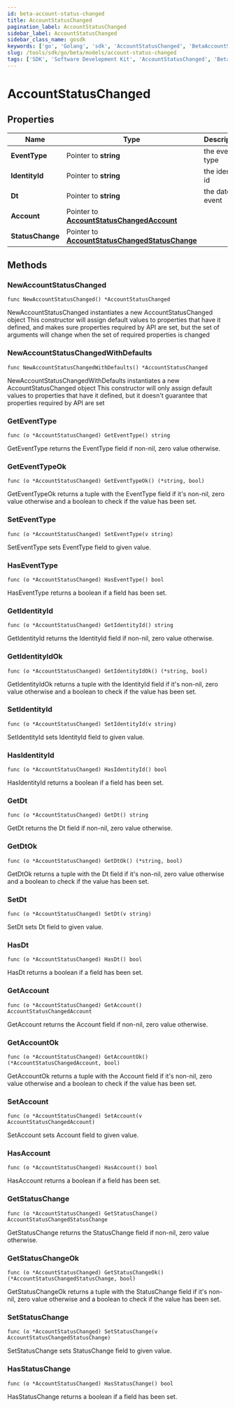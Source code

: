 ```yaml
---
id: beta-account-status-changed
title: AccountStatusChanged
pagination_label: AccountStatusChanged
sidebar_label: AccountStatusChanged
sidebar_class_name: gosdk
keywords: ['go', 'Golang', 'sdk', 'AccountStatusChanged', 'BetaAccountStatusChanged'] 
slug: /tools/sdk/go/beta/models/account-status-changed
tags: ['SDK', 'Software Development Kit', 'AccountStatusChanged', 'BetaAccountStatusChanged']
---
```


# AccountStatusChanged

## Properties

Name | Type | Description | Notes
------------ | ------------- | ------------- | -------------
**EventType** | Pointer to **string** | the event type | [optional] 
**IdentityId** | Pointer to **string** | the identity id | [optional] 
**Dt** | Pointer to **string** | the date of event | [optional] 
**Account** | Pointer to [**AccountStatusChangedAccount**](account-status-changed-account) |  | [optional] 
**StatusChange** | Pointer to [**AccountStatusChangedStatusChange**](account-status-changed-status-change) |  | [optional] 

## Methods

### NewAccountStatusChanged

`func NewAccountStatusChanged() *AccountStatusChanged`

NewAccountStatusChanged instantiates a new AccountStatusChanged object
This constructor will assign default values to properties that have it defined,
and makes sure properties required by API are set, but the set of arguments
will change when the set of required properties is changed

### NewAccountStatusChangedWithDefaults

`func NewAccountStatusChangedWithDefaults() *AccountStatusChanged`

NewAccountStatusChangedWithDefaults instantiates a new AccountStatusChanged object
This constructor will only assign default values to properties that have it defined,
but it doesn't guarantee that properties required by API are set

### GetEventType

`func (o *AccountStatusChanged) GetEventType() string`

GetEventType returns the EventType field if non-nil, zero value otherwise.

### GetEventTypeOk

`func (o *AccountStatusChanged) GetEventTypeOk() (*string, bool)`

GetEventTypeOk returns a tuple with the EventType field if it's non-nil, zero value otherwise
and a boolean to check if the value has been set.

### SetEventType

`func (o *AccountStatusChanged) SetEventType(v string)`

SetEventType sets EventType field to given value.

### HasEventType

`func (o *AccountStatusChanged) HasEventType() bool`

HasEventType returns a boolean if a field has been set.

### GetIdentityId

`func (o *AccountStatusChanged) GetIdentityId() string`

GetIdentityId returns the IdentityId field if non-nil, zero value otherwise.

### GetIdentityIdOk

`func (o *AccountStatusChanged) GetIdentityIdOk() (*string, bool)`

GetIdentityIdOk returns a tuple with the IdentityId field if it's non-nil, zero value otherwise
and a boolean to check if the value has been set.

### SetIdentityId

`func (o *AccountStatusChanged) SetIdentityId(v string)`

SetIdentityId sets IdentityId field to given value.

### HasIdentityId

`func (o *AccountStatusChanged) HasIdentityId() bool`

HasIdentityId returns a boolean if a field has been set.

### GetDt

`func (o *AccountStatusChanged) GetDt() string`

GetDt returns the Dt field if non-nil, zero value otherwise.

### GetDtOk

`func (o *AccountStatusChanged) GetDtOk() (*string, bool)`

GetDtOk returns a tuple with the Dt field if it's non-nil, zero value otherwise
and a boolean to check if the value has been set.

### SetDt

`func (o *AccountStatusChanged) SetDt(v string)`

SetDt sets Dt field to given value.

### HasDt

`func (o *AccountStatusChanged) HasDt() bool`

HasDt returns a boolean if a field has been set.

### GetAccount

`func (o *AccountStatusChanged) GetAccount() AccountStatusChangedAccount`

GetAccount returns the Account field if non-nil, zero value otherwise.

### GetAccountOk

`func (o *AccountStatusChanged) GetAccountOk() (*AccountStatusChangedAccount, bool)`

GetAccountOk returns a tuple with the Account field if it's non-nil, zero value otherwise
and a boolean to check if the value has been set.

### SetAccount

`func (o *AccountStatusChanged) SetAccount(v AccountStatusChangedAccount)`

SetAccount sets Account field to given value.

### HasAccount

`func (o *AccountStatusChanged) HasAccount() bool`

HasAccount returns a boolean if a field has been set.

### GetStatusChange

`func (o *AccountStatusChanged) GetStatusChange() AccountStatusChangedStatusChange`

GetStatusChange returns the StatusChange field if non-nil, zero value otherwise.

### GetStatusChangeOk

`func (o *AccountStatusChanged) GetStatusChangeOk() (*AccountStatusChangedStatusChange, bool)`

GetStatusChangeOk returns a tuple with the StatusChange field if it's non-nil, zero value otherwise
and a boolean to check if the value has been set.

### SetStatusChange

`func (o *AccountStatusChanged) SetStatusChange(v AccountStatusChangedStatusChange)`

SetStatusChange sets StatusChange field to given value.

### HasStatusChange

`func (o *AccountStatusChanged) HasStatusChange() bool`

HasStatusChange returns a boolean if a field has been set.


